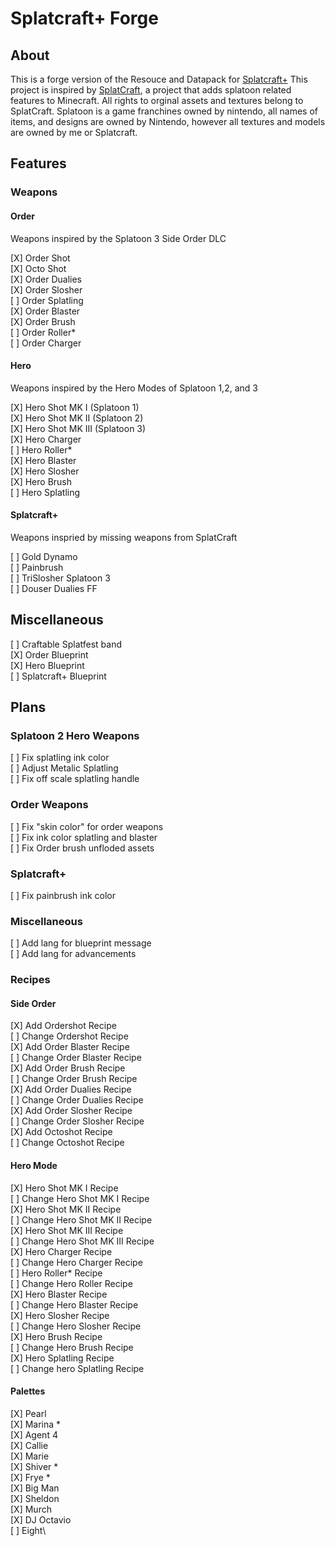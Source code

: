 # Splatcraft+ Forge
## About
This is a forge version of the Resouce and Datapack for [Splatcraft+](https://github.com/TheSquiddyLink/SplatcraftPlus)
This project is inspired by [SplatCraft](https://github.com/splatcraft), a project that adds splatoon related features to Minecraft. All rights to orginal assets and textures belong to SplatCraft. 
Splatoon is a game franchines owned by nintendo, all names of items, and designs are owned by Nintendo, however all textures and models are owned by me or Splatcraft.

## Features

### Weapons

#### Order
Weapons inspired by the Splatoon 3 Side Order DLC

[X] Order Shot\
[X] Octo Shot\
[X] Order Dualies\
[X] Order Slosher\
[ ] Order Splatling\
[X] Order Blaster\
[X] Order Brush\
[ ] Order Roller*\
[ ] Order Charger

#### Hero

Weapons inspired by the Hero Modes of Splatoon 1,2, and 3

[X] Hero Shot MK I (Splatoon 1)\
[X] Hero Shot MK II (Splatoon 2)\
[X] Hero Shot MK III (Splatoon 3)\
[X] Hero Charger\
[ ] Hero Roller*\
[X] Hero Blaster\
[X] Hero Slosher\
[X] Hero Brush\
[ ] Hero Splatling
#### Splatcraft+

Weapons inspried by missing weapons from SplatCraft

[ ] Gold Dynamo\
[ ] Painbrush\
[ ] TriSlosher Splatoon 3\
[ ] Douser Dualies FF
## Miscellaneous
[ ] Craftable Splatfest band \
[X] Order Blueprint\
[X] Hero Blueprint\
[ ] Splatcraft+ Blueprint
## Plans

### Splatoon 2 Hero Weapons
[ ] Fix splatling ink color\
[ ] Adjust Metalic Splatling\
[ ] Fix off scale splatling handle

### Order Weapons
[ ] Fix "skin color" for order weapons\
[ ] Fix ink color splatling and blaster\
[ ] Fix Order brush unfloded assets
### Splatcraft+
[ ] Fix painbrush ink color
### Miscellaneous
[ ] Add lang for blueprint message\
[ ] Add lang for advancements
### Recipes
#### Side Order
[X] Add Ordershot Recipe\
[ ] Change Ordershot Recipe\
[X] Add Order Blaster Recipe\
[ ] Change Order Blaster Recipe\
[X] Add Order Brush Recipe\
[ ] Change Order Brush Recipe\
[X] Add Order Dualies Recipe\
[ ] Change Order Dualies Recipe\
[X] Add Order Slosher Recipe\
[ ] Change Order Slosher Recipe\
[X] Add Octoshot Recipe\
[ ] Change Octoshot Recipe 

#### Hero Mode
[X] Hero Shot MK I Recipe\
[ ] Change Hero Shot MK I Recipe\
[X] Hero Shot MK II Recipe\
[ ] Change Hero Shot MK II Recipe\
[X] Hero Shot MK III Recipe\
[ ] Change Hero Shot MK III Recipe\
[X] Hero Charger Recipe\
[ ] Change Hero Charger Recipe\
[ ] Hero Roller* Recipe\
[ ] Change Hero Roller Recipe\
[X] Hero Blaster Recipe\
[ ] Change Hero Blaster Recipe\
[X] Hero Slosher Recipe\
[ ] Change Hero Slosher Recipe\
[X] Hero Brush Recipe\
[ ] Change Hero Brush Recipe\
[X] Hero Splatling Recipe\
[ ] Change hero Splatling Recipe
#### Palettes
[X] Pearl\
[X] Marina *\
[X] Agent 4\
[X] Callie\
[X] Marie \
[X] Shiver *\
[X] Frye *\
[X] Big Man\
[X] Sheldon\
[X] Murch\
[X] DJ Octavio\
[ ] Eight\